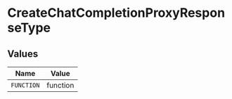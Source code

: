 # CreateChatCompletionProxyResponseType


## Values

| Name       | Value      |
| ---------- | ---------- |
| `FUNCTION` | function   |